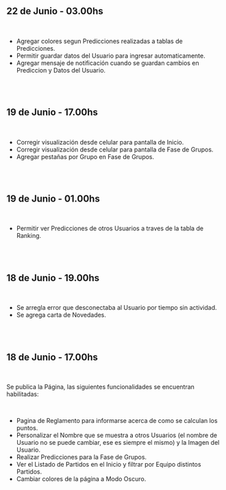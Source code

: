 ## 22 de Junio - 03.00hs

<br/>

- Agregar colores segun Predicciones realizadas a tablas de Predicciones.
- Permitir guardar datos del Usuario para ingresar automaticamente.
- Agregar mensaje de notificación cuando se guardan cambios en Prediccion y Datos del Usuario.

<br/>
<br/>

## 19 de Junio - 17.00hs

<br/>

- Corregir visualización desde celular para pantalla de Inicio.
- Corregir visualización desde celular para pantalla de Fase de Grupos.
- Agregar pestañas por Grupo en Fase de Grupos.

<br/>
<br/>

## 19 de Junio - 01.00hs

<br/>

- Permitir ver Predicciones de otros Usuarios a traves de la tabla de Ranking.

<br/>
<br/>

## 18 de Junio - 19.00hs

<br/>

- Se arregla error que desconectaba al Usuario por tiempo sin actividad.
- Se agrega carta de Novedades.

<br/>
<br/>

## 18 de Junio - 17.00hs

<br/>

Se publica la Página, las siguientes funcionalidades se encuentran habilitadas:

<br/>

- Pagina de Reglamento para informarse acerca de como se calculan los puntos.
- Personalizar el Nombre que se muestra a otros Usuarios (el nombre de Usuario no se puede cambiar, ese es siempre el mismo) y la Imagen del Usuario.
- Realizar Predicciones para la Fase de Grupos.
- Ver el Listado de Partidos en el Inicio y filtrar por Equipo distintos Partidos.
- Cambiar colores de la página a Modo Oscuro.